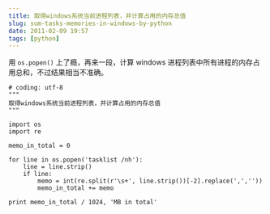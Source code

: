 ```yaml
---
title: 取得windows系统当前进程列表，并计算占用的内存总值
slug: sum-tasks-memories-in-windows-by-python
date: 2011-02-09 19:57
tags: [python]
---
```


用 `os.popen()` 上了瘾，再来一段，计算 windows 进程列表中所有进程的内存占用总和，不过结果相当不准确。

    # coding: utf-8
    """
    取得windows系统当前进程列表，并计算占用的内存总值
    """

    import os
    import re

    memo_in_total = 0

    for line in os.popen('tasklist /nh'):
        line = line.strip()
        if line:
            memo = int(re.split(r'\s+', line.strip())[-2].replace(',',''))
            memo_in_total += memo

    print memo_in_total / 1024, 'MB in total'

